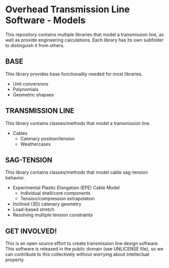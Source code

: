 # Overhead Transmission Line Software - Models
This repository contains multiple libraries that model a transmission line, as
well as provide engineering calculations. Each library has its own subfolder to
distinguish it from others.

## BASE
This library provides base functionality needed for most libraries.
* Unit conversions
* Polynomials
* Geometric shapaes

## TRANSMISSION LINE
This library contains classes/methods that model a transmission line.
* Cables
  * Catenary position/tension
  * Weathercases

## SAG-TENSION
This library contains classes/methods that model cable sag-tension behavior.
* Experimental Plastic Elongation (EPE) Cable Model
  * Individual shell/core components
  * Tension/compression extrapolation
* Inclined (3D) catenary geometry
* Load-based stretch
* Resolving multiple tension constraints

## GET INVOLVED!
This is an open source effort to create transmission line design software. This
software is released in the public domain (see UNLICENSE file), so we can
contribute to this collectively without worrying about intellectual property.
